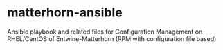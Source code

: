 matterhorn-ansible
==================

Ansible playbook and related files for Configuration Management on RHEL/CentOS of Entwine-Matterhorn (RPM with configuration file based)